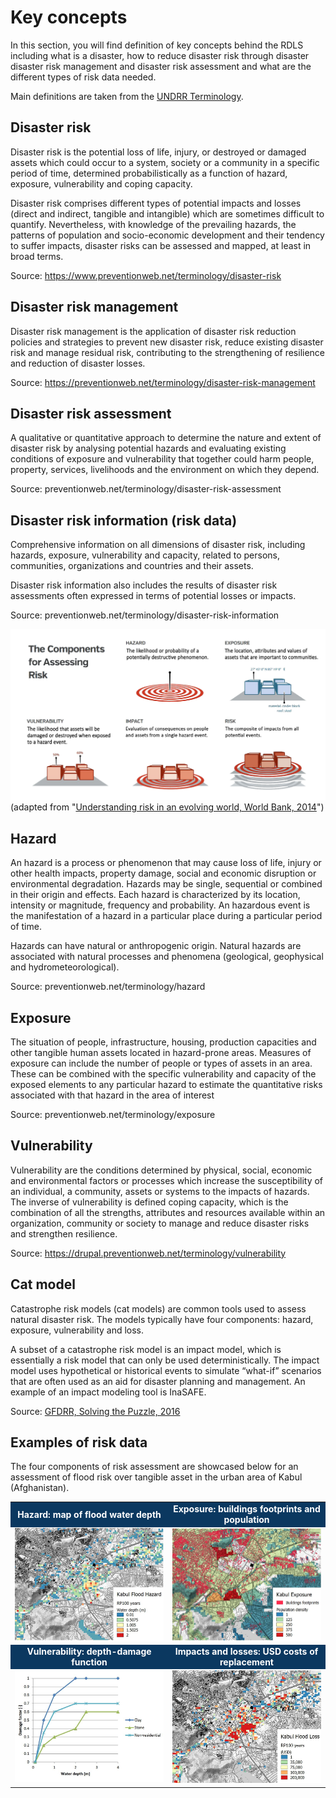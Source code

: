 <!-- https://hackmd.io/VGiOi2NmQDS2Eu9jgUGNwQ -->

# Key concepts

In this section, you will find definition of key concepts behind the RDLS including what is a disaster, how to reduce disaster risk through disaster disaster risk management and disaster risk assessment and what are the different types of risk data needed.

Main definitions are taken from the [UNDRR Terminology](https://drupal.preventionweb.net/terminology). 

## Disaster risk

Disaster risk is the potential loss of life, injury, or destroyed or damaged assets which could occur to a system, society or a community in a specific period of time, determined probabilistically as a function of hazard, exposure, vulnerability and coping capacity.

Disaster risk comprises different types of potential impacts and losses (direct and indirect, tangible and intangible) which are sometimes difficult to quantify. Nevertheless, with knowledge of the prevailing hazards, the patterns of population and socio-economic development and their tendency to suffer impacts, disaster risks can be assessed and mapped, at least in broad terms.

Source: https://www.preventionweb.net/terminology/disaster-risk

## Disaster risk management

Disaster risk management is the application of disaster risk reduction policies and strategies to prevent new disaster risk, reduce existing disaster risk and manage residual risk, contributing to the strengthening of resilience and reduction of disaster losses.

Source: https://preventionweb.net/terminology/disaster-risk-management

## Disaster risk assessment

A qualitative or quantitative approach to determine the nature and extent of disaster risk by analysing potential hazards and evaluating existing conditions of exposure and vulnerability that together could harm people, property, services, livelihoods and the environment on which they depend.

Source: preventionweb.net/terminology/disaster-risk-assessment

## Disaster risk information (risk data)

Comprehensive information on all dimensions of disaster risk, including hazards, exposure, vulnerability and capacity, related to persons, communities, organizations and countries and their assets.

Disaster risk information also includes the results of disaster risk assessments often expressed in terms of potential losses or impacts.

Source: preventionweb.net/terminology/disaster-risk-information

![Screenshot](img/risk_assessment.png)
(adapted from "[Understanding risk in an evolving world, World Bank, 2014](https://openknowledge.worldbank.org/handle/10986/20682)")

## Hazard

An hazard is a process or phenomenon that may cause loss of life, injury or other health impacts, property damage, social and economic disruption or environmental degradation.  Hazards may be single, sequential or combined in their origin and effects. Each hazard is characterized by its location, intensity or magnitude, frequency and probability. An hazardous event is the manifestation of a hazard in a particular place during a particular period of time.

Hazards can have natural or anthropogenic origin. Natural hazards are associated with natural processes and phenomena (geological, geophysical and hydrometeorological).

Source: preventionweb.net/terminology/hazard

## Exposure

The situation of people, infrastructure, housing, production capacities and other tangible human assets located in hazard-prone areas. Measures of exposure can include the number of people or types of assets in an area. These can be combined with the specific vulnerability and capacity of the exposed elements to any particular hazard to estimate the quantitative risks associated with that hazard in the area of interest

Source: preventionweb.net/terminology/exposure

## Vulnerability
Vulnerability are the conditions determined by physical, social, economic and environmental factors or processes which increase the susceptibility of an individual, a community, assets or systems to the impacts of hazards. The inverse of vulnerability is defined coping capacity, which is the combination of all the strengths, attributes and resources available within an organization, community or society to manage and reduce disaster risks and strengthen resilience.

Source: https://drupal.preventionweb.net/terminology/vulnerability

## Cat model

Catastrophe risk models (cat models) are common tools used to assess natural disaster risk. The models typically have four components: hazard, exposure, vulnerability and loss.

A subset of a catastrophe risk model is an impact model, which is essentially a risk model that can only be used deterministically. The impact model uses hypothetical or historical events to simulate “what-if” scenarios that are often used as an aid for disaster planning and management. An example of an impact modeling tool is InaSAFE.

Source: [GFDRR, Solving the Puzzle, 2016](https://www.gfdrr.org/sites/default/files/solving-the-puzzle-report.pdf)

## Examples of risk data

The four components of risk assessment are showcased below for an assessment of flood risk over tangible asset in the urban area of Kabul (Afghanistan).

<table><tr>
<td align="center" width=50% bgcolor="#0b3860"><b><font color="#fff">Hazard: map of flood water depth</font></b></td>
<td align="center" width=50% bgcolor="#0b3860"><b><font color="#fff">Exposure: buildings footprints and population</font></b></td></tr>
<tr><td><img src="img/sample_hzd.jpg" width="100%"></td><td><img src="img/sample_exp.jpg" width="100%"></td></tr>
<tr>
<td align="center" width=50% bgcolor="#0b3860"><b><font color="#fff">Vulnerability: depth-damage function</font></b></td>
<td align="center" width=50% bgcolor="#0b3860"><b><font color="#fff">Impacts and losses: USD costs of replacement</font></b></td></tr>
<tr><td><img src="img/sample_vln.jpg" width="100%"></td><td><img src="img/sample_lss.jpg" width="100%"></td></tr>
</table>
